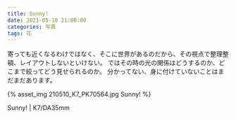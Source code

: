 ```yaml
---
title: Sunny!
date: 2021-05-10 21:00:00
categories: 写真
tags: 花
---
```


寄っても近くなるわけではなく、そこに世界があるのだから、その視点で整理整頓、レイアウトしないといけない。
ではその時の光の関係はどうするのか、どこまで絞ってどう見せられるのか。
分かってない、身に付けていないことはまだまだあります。

{% asset_img 210510_K7_PK70564.jpg Sunny! %}

Sunny! | K7/DA35mm